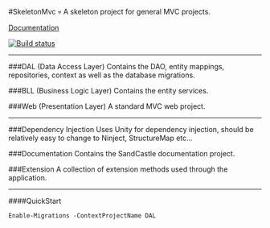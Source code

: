 #SkeletonMvc :skull:
A skeleton project for general MVC projects.

[Documentation](http://mcnultyyy.github.io/SkeletonMvc "SkeletonMvc Documentation")

[![Build status](https://ci.appveyor.com/api/projects/status/95cde753hdyvnkvu?svg=true)](https://ci.appveyor.com/project/william/skeletonmvc)

---

###DAL (Data Access Layer)
Contains the DAO, entity mappings, repositories, context as well as the database migrations.

###BLL (Business Logic Layer)
Contains the entity services.

###Web (Presentation Layer)
A standard MVC web project.

---

###Dependency Injection
Uses Unity for dependency injection, should be relatively easy to change to Ninject, StructureMap etc...

###Documentation
Contains the SandCastle documentation project.

###Extension
A collection of extension methods used through the application.

---

####QuickStart
```
Enable-Migrations -ContextProjectName DAL
```
